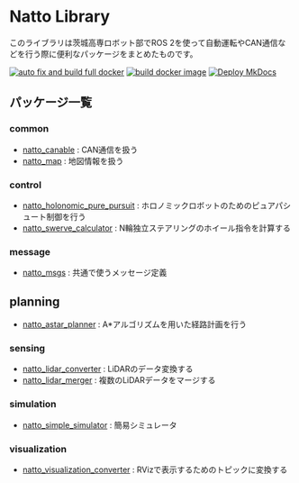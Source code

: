 # Natto Library
このライブラリは茨城高専ロボット部でROS 2を使って自動運転やCAN通信などを行う際に便利なパッケージをまとめたものです。

[![auto fix and build full docker](https://github.com/NITIC-Robot-Club/natto_library/actions/workflows/autofix_build.yaml/badge.svg)](https://github.com/NITIC-Robot-Club/natto_library/actions/workflows/autofix_build.yaml)
[![build docker image](https://github.com/NITIC-Robot-Club/natto_library/actions/workflows/docker_build.yaml/badge.svg)](https://github.com/NITIC-Robot-Club/natto_library/actions/workflows/docker_build.yaml)
[![Deploy MkDocs](https://github.com/NITIC-Robot-Club/natto_library/actions/workflows/mkdocs.yaml/badge.svg)](https://github.com/NITIC-Robot-Club/natto_library/actions/workflows/mkdocs.yaml)

## パッケージ一覧
### common
- [natto_canable](common/natto_canable) : CAN通信を扱う
- [natto_map](common/natto_map) : 地図情報を扱う

### control
- [natto_holonomic_pure_pursuit](control/natto_holonomic_pure_pursuit) : ホロノミックロボットのためのピュアパシュート制御を行う
- [natto_swerve_calculator](control/natto_swerve_calculator) : N輪独立ステアリングのホイール指令を計算する

### message
- [natto_msgs](message/natto_msgs) : 共通で使うメッセージ定義

## planning
- [natto_astar_planner](planning/natto_astar_planner) : A*アルゴリズムを用いた経路計画を行う

### sensing
- [natto_lidar_converter](sensing/natto_lidar_converter) : LiDARのデータ変換する
- [natto_lidar_merger](sensing/natto_lidar_merger) : 複数のLiDARデータをマージする

### simulation
- [natto_simple_simulator](simulation/natto_simple_simulator) : 簡易シミュレータ

### visualization
- [natto_visualization_converter](visualization/natto_visualization_converter) : RVizで表示するためのトピックに変換する